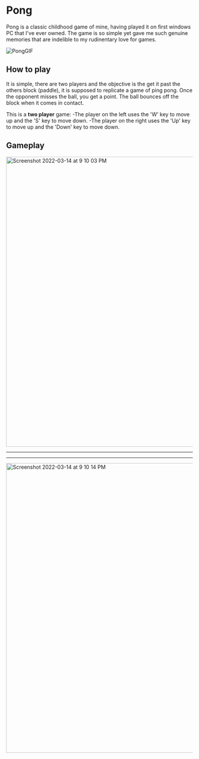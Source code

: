 # Pong
Pong is a classic childhood game of mine, having played it on first windows PC that I've ever owned. The game is so simple yet gave me such genuine memories that are indelible to my rudinentary love for games. 

![PongGIF](https://user-images.githubusercontent.com/71420919/158263254-26a752a7-9e86-4699-bf0e-3156fc13340e.gif)

## How to play

It is simple, there are two players and the objective is the get it past the others block (paddle), it is supposed to replicate a game of ping pong. Once the opponent misses the ball, you get a point. The ball bounces off the block when it comes in contact. 

This is a __two player__ game: 
-The player on the left uses the 'W' key to move up and the 'S' key to move down.
-The player on the right uses the 'Up' key to move up and the 'Down' key to move down.

## Gameplay


<img width="782" alt="Screenshot 2022-03-14 at 9 10 03 PM" src="https://user-images.githubusercontent.com/71420919/158262934-9ac883d5-c874-42c1-baa5-79fd7c94798b.png">
<hr>
<hr>
<img width="781" alt="Screenshot 2022-03-14 at 9 10 14 PM" src="https://user-images.githubusercontent.com/71420919/158262930-f5b02c12-84c9-4e16-9e26-20ad4a67fa32.png">
